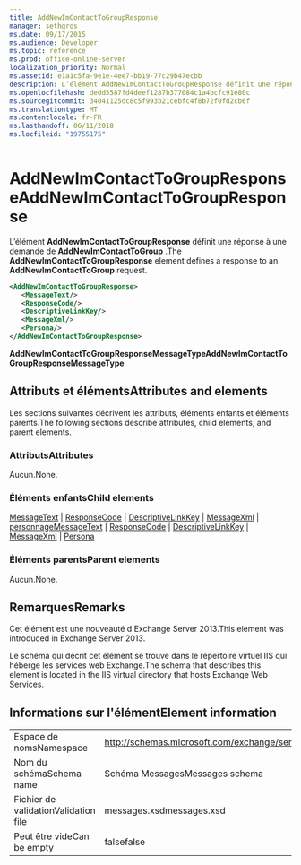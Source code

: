 ```yaml
---
title: AddNewImContactToGroupResponse
manager: sethgros
ms.date: 09/17/2015
ms.audience: Developer
ms.topic: reference
ms.prod: office-online-server
localization_priority: Normal
ms.assetid: e1a1c5fa-9e1e-4ee7-bb19-77c29b47ecbb
description: L’élément AddNewImContactToGroupResponse définit une réponse à une demande de AddNewImContactToGroup.
ms.openlocfilehash: dedd5587fd4deef1287b377084c1a4bcfc91e80c
ms.sourcegitcommit: 34041125dc8c5f993b21cebfc4f8b72f0fd2cb6f
ms.translationtype: MT
ms.contentlocale: fr-FR
ms.lasthandoff: 06/11/2018
ms.locfileid: "19755175"
---
```

# <a name="addnewimcontacttogroupresponse"></a><span data-ttu-id="88bee-103">AddNewImContactToGroupResponse</span><span class="sxs-lookup"><span data-stu-id="88bee-103">AddNewImContactToGroupResponse</span></span>

<span data-ttu-id="88bee-104">L’élément **AddNewImContactToGroupResponse** définit une réponse à une demande de **AddNewImContactToGroup** .</span><span class="sxs-lookup"><span data-stu-id="88bee-104">The **AddNewImContactToGroupResponse** element defines a response to an **AddNewImContactToGroup** request.</span></span> 
  
```XML
<AddNewImContactToGroupResponse>
   <MessageText/>
   <ResponseCode/>
   <DescriptiveLinkKey/>
   <MessageXml/>
   <Persona/>
</AddNewImContactToGroupResponse>
```

 <span data-ttu-id="88bee-105">**AddNewImContactToGroupResponseMessageType**</span><span class="sxs-lookup"><span data-stu-id="88bee-105">**AddNewImContactToGroupResponseMessageType**</span></span>
## <a name="attributes-and-elements"></a><span data-ttu-id="88bee-106">Attributs et éléments</span><span class="sxs-lookup"><span data-stu-id="88bee-106">Attributes and elements</span></span>

<span data-ttu-id="88bee-107">Les sections suivantes décrivent les attributs, éléments enfants et éléments parents.</span><span class="sxs-lookup"><span data-stu-id="88bee-107">The following sections describe attributes, child elements, and parent elements.</span></span>
  
### <a name="attributes"></a><span data-ttu-id="88bee-108">Attributs</span><span class="sxs-lookup"><span data-stu-id="88bee-108">Attributes</span></span>

<span data-ttu-id="88bee-109">Aucun.</span><span class="sxs-lookup"><span data-stu-id="88bee-109">None.</span></span>
  
### <a name="child-elements"></a><span data-ttu-id="88bee-110">Éléments enfants</span><span class="sxs-lookup"><span data-stu-id="88bee-110">Child elements</span></span>

<span data-ttu-id="88bee-111">[MessageText](messagetext.md) | [ResponseCode](responsecode.md) | [DescriptiveLinkKey](descriptivelinkkey.md) | [MessageXml](messagexml.md) | [personnage](persona.md)</span><span class="sxs-lookup"><span data-stu-id="88bee-111">[MessageText](messagetext.md) | [ResponseCode](responsecode.md) | [DescriptiveLinkKey](descriptivelinkkey.md) | [MessageXml](messagexml.md) | [Persona](persona.md)</span></span>
  
### <a name="parent-elements"></a><span data-ttu-id="88bee-112">Éléments parents</span><span class="sxs-lookup"><span data-stu-id="88bee-112">Parent elements</span></span>

<span data-ttu-id="88bee-113">Aucun.</span><span class="sxs-lookup"><span data-stu-id="88bee-113">None.</span></span>
  
## <a name="remarks"></a><span data-ttu-id="88bee-114">Remarques</span><span class="sxs-lookup"><span data-stu-id="88bee-114">Remarks</span></span>

<span data-ttu-id="88bee-115">Cet élément est une nouveauté d'Exchange Server 2013.</span><span class="sxs-lookup"><span data-stu-id="88bee-115">This element was introduced in Exchange Server 2013.</span></span>
  
<span data-ttu-id="88bee-116">Le schéma qui décrit cet élément se trouve dans le répertoire virtuel IIS qui héberge les services web Exchange.</span><span class="sxs-lookup"><span data-stu-id="88bee-116">The schema that describes this element is located in the IIS virtual directory that hosts Exchange Web Services.</span></span>
  
## <a name="element-information"></a><span data-ttu-id="88bee-117">Informations sur l'élément</span><span class="sxs-lookup"><span data-stu-id="88bee-117">Element information</span></span>

|||
|:-----|:-----|
|<span data-ttu-id="88bee-118">Espace de noms</span><span class="sxs-lookup"><span data-stu-id="88bee-118">Namespace</span></span>  <br/> |http://schemas.microsoft.com/exchange/services/2006/messages  <br/> |
|<span data-ttu-id="88bee-119">Nom du schéma</span><span class="sxs-lookup"><span data-stu-id="88bee-119">Schema name</span></span>  <br/> |<span data-ttu-id="88bee-120">Schéma Messages</span><span class="sxs-lookup"><span data-stu-id="88bee-120">Messages schema</span></span>  <br/> |
|<span data-ttu-id="88bee-121">Fichier de validation</span><span class="sxs-lookup"><span data-stu-id="88bee-121">Validation file</span></span>  <br/> |<span data-ttu-id="88bee-122">messages.xsd</span><span class="sxs-lookup"><span data-stu-id="88bee-122">messages.xsd</span></span>  <br/> |
|<span data-ttu-id="88bee-123">Peut être vide</span><span class="sxs-lookup"><span data-stu-id="88bee-123">Can be empty</span></span>  <br/> |<span data-ttu-id="88bee-124">false</span><span class="sxs-lookup"><span data-stu-id="88bee-124">false</span></span>  <br/> |
   

